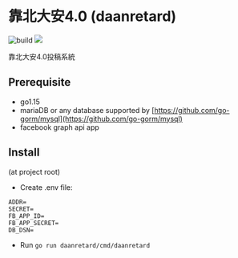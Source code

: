 # 靠北大安4.0 (daanretard)

![build](https://github.com/yangszwei/daanretard/workflows/Go%20Test/badge.svg)
[![](https://tokei.rs/b1/github/yangszwei/daanretard)](https://github.com/yangszwei/daanretard)

靠北大安4.0投稿系統

## Prerequisite

- go1.15
- mariaDB or any database supported by [https://github.com/go-gorm/mysql](https://github.com/go-gorm/mysql)
- facebook graph api app

## Install

(at project root)

- Create .env file:

```.env
ADDR=
SECRET=
FB_APP_ID=
FB_APP_SECRET=
DB_DSN= 
```

- Run `go run daanretard/cmd/daanretard`
